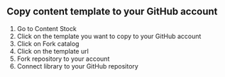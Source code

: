 ## Copy content template to your GitHub account

1. Go to Content Stock
2. Click on the template you want to copy to your GitHub account
3. Click on Fork catalog
4. Click on the template url
5. Fork repository to your account
6. Connect library to your GitHub repository

